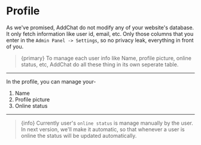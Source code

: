 # Profile

As we've promised, AddChat do not modify any of your website's database. It only fetch information like user id, email, etc. Only those columns that you enter in the `Admin Panel -> Settings`, so no privacy leak, everything in front of you.

>{primary} To manage each user info like Name, profile picture, online status, etc, AddChat do all these thing in its own seperate table.

---

In the profile, you can manage your-

1. Name
2. Profile picture
3. Online status

---

>{info} Currently user's `online status` is manage manually by the user. In next version, we'll make it automatic, so that whenever a user is online the status will be updated automatically.